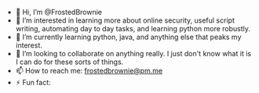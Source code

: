- 👋 Hi, I’m @FrostedBrownie
- 👀 I’m interested in learning more about online security, useful script writing, automating day to day tasks, and learning python more robustly.
- 🌱 I’m currently learning python, java, and anything else that peaks my interest.
- 💞️ I’m looking to collaborate on anything really. I just don't know what it is I can do for these sorts of things. 
- 📫 How to reach me: frostedbrownie@pm.me
- ⚡ Fun fact: 

<!---
FrostedBrownie/FrostedBrownie is a ✨ special ✨ repository because its `README.md` (this file) appears on your GitHub profile.
You can click the Preview link to take a look at your changes.
--->
